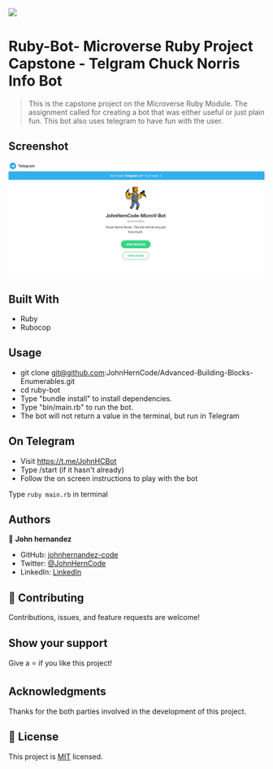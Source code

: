 ![](https://img.shields.io/badge/Microverse-blueviolet)


# Ruby-Bot- Microverse Ruby Project Capstone - Telgram Chuck Norris Info Bot

> This is the capstone project on the Microverse Ruby Module. The assignment called for creating a bot that was either useful or just plain fun. This bot also uses telegram to have fun with the user. 

## Screenshot
![screenshot](./screen.png)


## Built With

- Ruby
- Rubocop

## Usage

- git clone git@github.com:JohnHernCode/Advanced-Building-Blocks-Enumerables.git
- cd ruby-bot
- Type "bundle install" to install dependencies.
- Type "bin/main.rb" to run the bot.
- The bot will not return a value in the terminal, but run in Telegram

## On Telegram
- Visit https://t.me/JohnHCBot
- Type /start (if it hasn't already)
- Follow the on screen instructions to play with the bot



Type `ruby main.rb` in terminal

## Authors

👤 **John hernandez**

- GitHub: [johnhernandez-code](https://github.com/johnhernandez-code)
- Twitter: [@JohnHernCode](https://twitter.com/JohnHernCode)
- LinkedIn: [LinkedIn](https://www.linkedin.com/in/john-hernandez-56a7821b8/)

## 🤝 Contributing

Contributions, issues, and feature requests are welcome!

## Show your support

Give a ⭐️ if you like this project!

## Acknowledgments

Thanks for the both parties involved in the development of this project.

## 📝 License

This project is [MIT](https://opensource.org/licenses/MIT) licensed.
